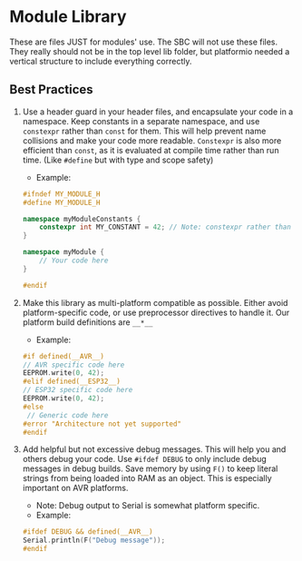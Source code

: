 # Module Library

These are files JUST for modules' use. The SBC will not use these files.
They really should not be in the top level lib folder, but platformio needed a vertical structure to include everything correctly.

## Best Practices

1. Use a header guard in your header files, and encapsulate your code in a namespace. Keep constants in a separate namespace, and use `constexpr` rather than `const` for them. This will help prevent name collisions and make your code more readable. `Constexpr` is also more efficient than `const`, as it is evaluated at compile time rather than run time. (Like `#define` but with type and scope safety)

   - Example:

   ```cpp
   #ifndef MY_MODULE_H
   #define MY_MODULE_H

   namespace myModuleConstants {
       constexpr int MY_CONSTANT = 42; // Note: constexpr rather than const
   }

   namespace myModule {
       // Your code here
   }

   #endif
   ```

2. Make this library as multi-platform compatible as possible. Either avoid platform-specific code, or use preprocessor directives to handle it. Our platform build definitions are `__*__`
   - Example:
   ```cpp
   #if defined(__AVR__)
   // AVR specific code here
   EEPROM.write(0, 42);
   #elif defined(__ESP32__)
   // ESP32 specific code here
   EEPROM.write(0, 42);
   #else
    // Generic code here
   #error "Architecture not yet supported"
   #endif
   ```
3. Add helpful but not excessive debug messages. This will help you and others debug your code. Use `#ifdef DEBUG` to only include debug messages in debug builds. Save memory by using `F()` to keep literal strings from being loaded into RAM as an object. This is especially important on AVR platforms.
   - Note: Debug output to Serial is somewhat platform specific.
   - Example:
   ```cpp
   #ifdef DEBUG && defined(__AVR__)
   Serial.println(F("Debug message"));
   #endif
   ```
